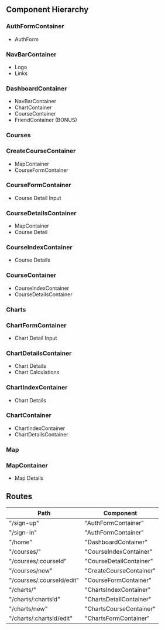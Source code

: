 ## Component Hierarchy

### AuthFormContainer
  - AuthForm

### NavBarContainer
  - Logo
  - Links

### DashboardContainer
  - NavBarContainer
  - ChartContainer
  - CourseContainer
  - FriendContainer (BONUS)

### Courses

### CreateCourseContainer
  - MapContainer
  - CourseFormContainer

### CourseFormContainer
  - Course Detail Input

### CourseDetailsContainer
  - MapContainer
  - Course Detail

### CourseIndexContainer
  - Course Details

### CourseContainer
  - CourseIndexContainer
  - CourseDetailsContainer

### Charts

### ChartFormContainer
  - Chart Detail Input

### ChartDetailsContainer
  - Chart Details
  - Chart Calculations

### ChartIndexContainer
  - Chart Details

### ChartContainer
  - ChartIndexContainer
  - ChartDetailsContainer

### Map

### MapContainer
  - Map Details

## Routes

|Path   | Component   |
|-------|-------------|
| "/sign-up" | "AuthFormContainer" |
| "/sign-in" | "AuthFormContainer" |
| "/home" | "DashboardContainer" |
| "/courses/" | "CourseIndexContainer" |
| "/courses/:courseId" | "CourseDetailContainer" |
| "/courses/new" | "CreateCourseContainer" |
| "/courses/:courseId/edit" | "CourseFormContainer" |
| "/charts/" | "ChartsIndexContainer" |
| "/charts/:chartsId" | "ChartsDetailContainer" |
| "/charts/new" | "ChartsCourseContainer" |
| "/charts/:chartsId/edit" | "ChartsFormContainer" |
